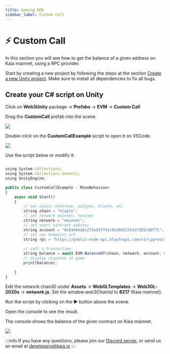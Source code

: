 ```yaml
---
title: Gaming SDK
sidebar_label: Custom Call
---
```


# ⚡ Custom Call <a id="Custom Call"></a>

In this section you will see how to get the balance of a given address on Kaia mainnet, using a RPC provider.

Start by creating a new project by following the steps at the section [Create a new Unity project](./create-a-new-unity-project.md). Make sure to install all dependencies to fix all bugs.

## Create your C# script on Unity <a id="Create your C# script on Unity"></a>

Click on **Web3Unity** package → **Prefabs** → **EVM** → **Custom Call**

Drag the **CustomCall** prefab into the scene.

![](/images/chainsafe/9_custom_callprefab.png)

Double-click on the **CustomCallExample** script to open it on VSCode.

![](/images/chainsafe/10_custom_callExample.png)

Use the script below or modify it:

```javascript

using System.Collections;
using System.Collections.Generic;
using UnityEngine;

public class CustomCallExample : MonoBehaviour
{
    async void Start()
    {
        // set chain: ethereum, polygon, klaytn, etc
        string chain = "klaytn";
        // set network mainnet, testnet
        string network = "mainnet"; 
        // set smart contract address
        string account = "0x94404aEc273e50f741c0e166CC55a372D5c6Df7C";
        // set rpc endpoint url
        string rpc = "https://public-node-api.klaytnapi.com/v1/cypress";
        
        // call a transaction
        string balance = await EVM.BalanceOf(chain, network, account, rpc);
        // display response in game
        print(balance);      
       
    }
}

```

Edit the network chainID under **Assets** → **WebGLTemplates** → **Web3GL-2020x** → **network.js**. Set the *window.web3ChainId* to **8217** (Kaia mainnet).

Run the script by clicking on the ▶️ button above the scene.

Open the console to see the result.

The console shows the balance of the given contract on Kaia mainnet.

![](/images/chainsafe/11_edit-networkjs.png)


:::info
If you have any questions, please join our [Discord server](https://discord.gg/kaiachain), or send us an email at developers@kaia.io
:::